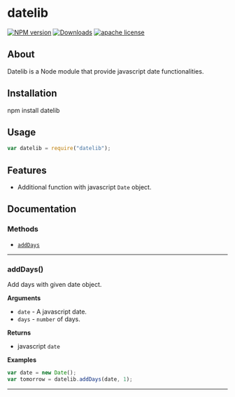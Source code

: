 # datelib

[![NPM version](https://img.shields.io/npm/v/datelib.svg?style=flat)](https://www.npmjs.com/package/datelib)
[![Downloads](https://img.shields.io/npm/dm/datelib.svg?style=flat)](https://npmjs.org/package/datelib)
[![apache license](http://img.shields.io/badge/license-apache2-blue.svg?style=flat)](https://github.com/mahfuzsust/datelib/blob/master/LICENSE)

## About

Datelib is a Node module that provide javascript date functionalities.

## Installation

npm install datelib

## Usage

```javascript
var datelib = require("datelib");

```

## Features

*   Additional function with javascript ```Date``` object.

## Documentation

### Methods

*   [`addDays`](#addDays)

------------------------------------------------

### addDays()

Add days with given date object.

__Arguments__

*   `date` - A javascript date.
*   `days` - ```number``` of days.

__Returns__

*   javascript `date`

__Examples__

```js
var date = new Date();
var tomorrow = datelib.addDays(date, 1);
```

------------------------------------------------
